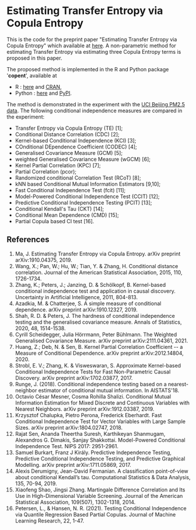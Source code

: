 # Estimating Transfer Entropy via Copula Entropy
This is the code for the preprint paper "Estimating Transfer Entropy via Copula Entropy" which available at [here](https://arxiv.org/abs/1910.04375). A non-parametric method for estimating Transfer Entropy via estimating three Copula Entropy terms is proposed in this paper.

The proposed method is implemented in the R and Python package '**copent**', available at 
* R : [here](https://github.com/majianthu/copent) and  [CRAN](https://cran.r-project.org/package=copent), 
* Python : [here](https://github.com/majianthu/pycopent) and [PyPI](https://pypi.org/project/copent). 
 
The method is demonstrated in the experiment with the [UCI Beijing PM2.5 data](http://archive.ics.uci.edu/ml/datasets/Beijing+PM2.5+Data). The following conditional independence measures are compared in the experiment:
* Transfer Entropy via Copula Entropy (TE) [1];
* Conditional Distance Correlation (CDC) [2];
* Kernel-based Conditional Independence (KCI) [3];
* COnditional DEpendence Coefficient (CODEC) [4];
* Generalised Covariance Measure (GCM) [5];
* weighted Generalised Covariance Measure (wGCM) [6];
* Kernel Partial Correlation (KPC) [7];
* Partial Correlation (pcor);
* Randomized conditional Correlation Test (RCoT) [8];
* kNN based Conditional Mutual Information Estimators [9,10];
* Fast Conditional Independence Test (fcit) [11];
* Model-Powered Conditional Independence Test (CCIT) [12];
* Predictive Conditional Independence Testing (PCIT) [13];
* Conditional Kendall's Tau (CKT) [14];
* Conditional Mean Dependence (CMD) [15];
* Partial Copula based CI test [16].

## References
1. Ma, J. Estimating Transfer Entropy via Copula Entropy. arXiv preprint arXiv:1910.04375, 2019.
2. Wang, X.; Pan, W.; Hu, W.; Tian, Y. & Zhang, H. Conditional distance correlation. Journal of the American Statistical Association, 2015, 110, 1726-1734.
3. Zhang, K.; Peters, J.; Janzing, D. & Schölkopf, B. Kernel-based conditional independence test and application in causal discovery. Uncertainty in Artificial Intelligence, 2011, 804-813.
4. Azadkia, M. & Chatterjee, S. A simple measure of conditional dependence. arXiv preprint arXiv:1910.12327, 2019.
5. Shah, R. D. & Peters, J. The hardness of conditional independence testing and the generalised covariance measure. Annals of Statistics, 2020, 48, 1514-1538.
6. Cyrill Scheidegger, Julia Hörrmann, Peter Bühlmann. The Weighted Generalised Covariance Measure. arXiv preprint arXiv:2111.04361, 2021.
7. Huang, Z.; Deb, N. & Sen, B. Kernel Partial Correlation Coefficient -- a Measure of Conditional Dependence. arXiv preprint arXiv:2012.14804, 2020.
8. Strobl, E. V.; Zhang, K. & Visweswaran, S. Approximate Kernel-based Conditional Independence Tests for Fast Non-Parametric Causal Discovery. arXiv preprint arXiv:1702.03877, 2017.
9. Runge, J. (2018). Conditional independence testing based on a nearest-neighbor estimator of conditional mutual information. In AISTATS'18.
10. Octavio César Mesner, Cosma Rohilla Shalizi. Conditional Mutual Information Estimation for Mixed Discrete and Continuous Variables with Nearest Neighbors. arXiv preprint arXiv:1912.03387, 2019.
11. Krzysztof Chalupka, Pietro Perona, Frederick Eberhardt. Fast Conditional Independence Test for Vector Variables with Large Sample Sizes. arXiv preprint arXiv:1804.02747, 2018.
12. Rajat Sen, Ananda Theertha Suresh, Karthikeyan Shanmugam, Alexandros G. Dimakis, Sanjay Shakkottai. Model-Powered Conditional Independence Test. NIPS 2017: 2951-2961.
13. Samuel Burkart, Franz J Király. Predictive Independence Testing, Predictive Conditional Independence Testing, and Predictive Graphical Modelling. arXiv preprint arXiv:1711.05869, 2017.
14. Alexis Derumigny, Jean-David Fermanian. A classification point-of-view about conditional Kendall’s tau. Computational Statistics & Data Analysis, 135, 70-94, 2019.
15. Xiaofeng Shao, Jingsi Zhang. Martingale Difference Correlation and Its Use in High-Dimensional Variable Screening. Journal of the American Statistical Association, 109(507), 1302-1318, 2014.
16. Petersen, L., & Hansen, N. R. (2021). Testing Conditional Independence via Quantile Regression Based Partial Copulas. Journal of Machine Learning Research, 22, 1-47.

